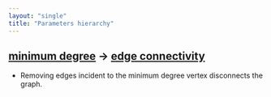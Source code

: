 ```yaml
---
layout: "single"
title: "Parameters hierarchy"
---
```

<!--this is a generated file-->

## [minimum degree](../NCg08F) → [edge connectivity](../W3n2Jv)
* Removing edges incident to the minimum degree vertex disconnects the graph.
